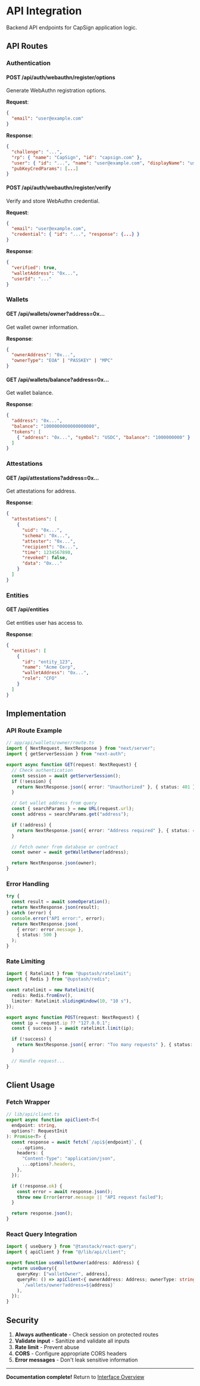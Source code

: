 # API Integration

Backend API endpoints for CapSign application logic.

## API Routes

### Authentication

#### POST /api/auth/webauthn/register/options
Generate WebAuthn registration options.

**Request**:
```json
{
  "email": "user@example.com"
}
```

**Response**:
```json
{
  "challenge": "...",
  "rp": { "name": "CapSign", "id": "capsign.com" },
  "user": { "id": "...", "name": "user@example.com", "displayName": "user@example.com" },
  "pubKeyCredParams": [...]
}
```

#### POST /api/auth/webauthn/register/verify
Verify and store WebAuthn credential.

**Request**:
```json
{
  "email": "user@example.com",
  "credential": { "id": "...", "response": {...} }
}
```

**Response**:
```json
{
  "verified": true,
  "walletAddress": "0x...",
  "userId": "..."
}
```

### Wallets

#### GET /api/wallets/owner?address=0x...
Get wallet owner information.

**Response**:
```json
{
  "ownerAddress": "0x...",
  "ownerType": "EOA" | "PASSKEY" | "MPC"
}
```

#### GET /api/wallets/balance?address=0x...
Get wallet balance.

**Response**:
```json
{
  "address": "0x...",
  "balance": "1000000000000000000",
  "tokens": [
    { "address": "0x...", "symbol": "USDC", "balance": "1000000000" }
  ]
}
```

### Attestations

#### GET /api/attestations?address=0x...
Get attestations for address.

**Response**:
```json
{
  "attestations": [
    {
      "uid": "0x...",
      "schema": "0x...",
      "attester": "0x...",
      "recipient": "0x...",
      "time": 1234567890,
      "revoked": false,
      "data": "0x..."
    }
  ]
}
```

### Entities

#### GET /api/entities
Get entities user has access to.

**Response**:
```json
{
  "entities": [
    {
      "id": "entity_123",
      "name": "Acme Corp",
      "walletAddress": "0x...",
      "role": "CFO"
    }
  ]
}
```

## Implementation

### API Route Example

```typescript
// app/api/wallets/owner/route.ts
import { NextRequest, NextResponse } from "next/server";
import { getServerSession } from "next-auth";

export async function GET(request: NextRequest) {
  // Check authentication
  const session = await getServerSession();
  if (!session) {
    return NextResponse.json({ error: "Unauthorized" }, { status: 401 });
  }

  // Get wallet address from query
  const { searchParams } = new URL(request.url);
  const address = searchParams.get("address");

  if (!address) {
    return NextResponse.json({ error: "Address required" }, { status: 400 });
  }

  // Fetch owner from database or contract
  const owner = await getWalletOwner(address);

  return NextResponse.json(owner);
}
```

### Error Handling

```typescript
try {
  const result = await someOperation();
  return NextResponse.json(result);
} catch (error) {
  console.error("API error:", error);
  return NextResponse.json(
    { error: error.message },
    { status: 500 }
  );
}
```

### Rate Limiting

```typescript
import { Ratelimit } from "@upstash/ratelimit";
import { Redis } from "@upstash/redis";

const ratelimit = new Ratelimit({
  redis: Redis.fromEnv(),
  limiter: Ratelimit.slidingWindow(10, "10 s"),
});

export async function POST(request: NextRequest) {
  const ip = request.ip ?? "127.0.0.1";
  const { success } = await ratelimit.limit(ip);

  if (!success) {
    return NextResponse.json({ error: "Too many requests" }, { status: 429 });
  }

  // Handle request...
}
```

## Client Usage

### Fetch Wrapper

```typescript
// lib/api/client.ts
export async function apiClient<T>(
  endpoint: string,
  options?: RequestInit
): Promise<T> {
  const response = await fetch(`/api${endpoint}`, {
    ...options,
    headers: {
      "Content-Type": "application/json",
      ...options?.headers,
    },
  });

  if (!response.ok) {
    const error = await response.json();
    throw new Error(error.message || "API request failed");
  }

  return response.json();
}
```

### React Query Integration

```typescript
import { useQuery } from "@tanstack/react-query";
import { apiClient } from "@/lib/api/client";

export function useWalletOwner(address: Address) {
  return useQuery({
    queryKey: ["walletOwner", address],
    queryFn: () => apiClient<{ ownerAddress: Address; ownerType: string }>(
      `/wallets/owner?address=${address}`
    ),
  });
}
```

## Security

1. **Always authenticate** - Check session on protected routes
2. **Validate input** - Sanitize and validate all inputs
3. **Rate limit** - Prevent abuse
4. **CORS** - Configure appropriate CORS headers
5. **Error messages** - Don't leak sensitive information

---

**Documentation complete!** Return to [Interface Overview](/interface/README.md)

